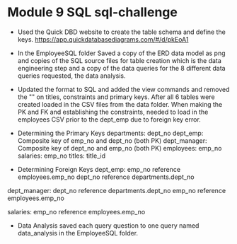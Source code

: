 # Module 9 SQL sql-challenge 

* Used the Quick DBD website to create the table schema and define the keys.
<https://app.quickdatabasediagrams.com/#/d/pkEoA1>

* In the EmployeeSQL folder Saved a copy of the ERD data model as png and copies of the SQL source files
for table creation which is the data engineering step and a copy of the data queries for the 8
different data queries requested, the data analysis.

* Updated the format to SQL and added the view commands and removed the "" on titles, constraints
and primary keys. After all 6 tables were created loaded in the CSV files from the data folder.
When making the PK and FK and establishing the constraints, needed to load in the employees CSV
prior to the dept_emp due to foreign key error.

* Determining the Primary Keys
departments: dept_no
dept_emp: Composite key of emp_no and dept_no (both PK)
dept_manager: Composite key of dept_no and emp_no (both PK)
employees: emp_no
salaries: emp_no
titles: title_id

* Determining Foreign Keys
dept_emp:
emp_no reference employees.emp_no
dept_no reference departments.dept_no

dept_manager:
dept_no reference departments.dept_no
emp_no reference employees.emp_no

salaries:
emp_no reference employees.emp_no

* Data Analysis saved each query question to one query named data_analysis
in the EmployeeSQL folder.
